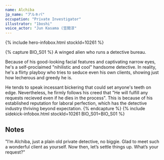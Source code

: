```yaml
---
name: Alchiba
jp_name: "アルキバ"
occupation: "Private Investigator"
illustrator: "1boshi"
voice_actor: "Jun Kasama (笠間淳"
---
```


{% include hero-infobox.html stockId=10261 %}

{% capture BIO_S01 %}
A winged alien who runs a detective bureau.

Because of his good-looking facial features and captivating narrow eyes, he's a self-proclaimed "nihilistic and cool" handsome detective. In reality, he's a flirty playboy who tries to seduce even his own clients, showing just how lecherous and greedy he is.

He tends to speak incessant bickering that could set anyone's teeth on edge. Nevertheless, he firmly follows his creed that "He will fulfill any requests recieved even if he dies in the process". This is because of his established reputation for laboral perfection, which has the detective industry thriving beyond expectation.
{% endcapture %}
{% include sidekick-infobox.html stockId=10261 BIO_S01=BIO_S01 %}

## Notes

"I’m Alchiba, just a plain old private detective, no biggie. Glad to meet such a wonderful client as yourself. Now then, let’s settle things up. What’s your request?"
